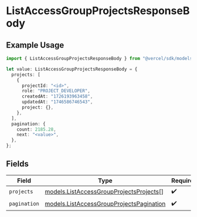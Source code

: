 # ListAccessGroupProjectsResponseBody

## Example Usage

```typescript
import { ListAccessGroupProjectsResponseBody } from "@vercel/sdk/models/listaccessgroupprojectsop.js";

let value: ListAccessGroupProjectsResponseBody = {
  projects: [
    {
      projectId: "<id>",
      role: "PROJECT_DEVELOPER",
      createdAt: "1726193963458",
      updatedAt: "1746586746543",
      project: {},
    },
  ],
  pagination: {
    count: 2185.28,
    next: "<value>",
  },
};
```

## Fields

| Field                                                                                      | Type                                                                                       | Required                                                                                   | Description                                                                                |
| ------------------------------------------------------------------------------------------ | ------------------------------------------------------------------------------------------ | ------------------------------------------------------------------------------------------ | ------------------------------------------------------------------------------------------ |
| `projects`                                                                                 | [models.ListAccessGroupProjectsProjects](../models/listaccessgroupprojectsprojects.md)[]   | :heavy_check_mark:                                                                         | N/A                                                                                        |
| `pagination`                                                                               | [models.ListAccessGroupProjectsPagination](../models/listaccessgroupprojectspagination.md) | :heavy_check_mark:                                                                         | N/A                                                                                        |